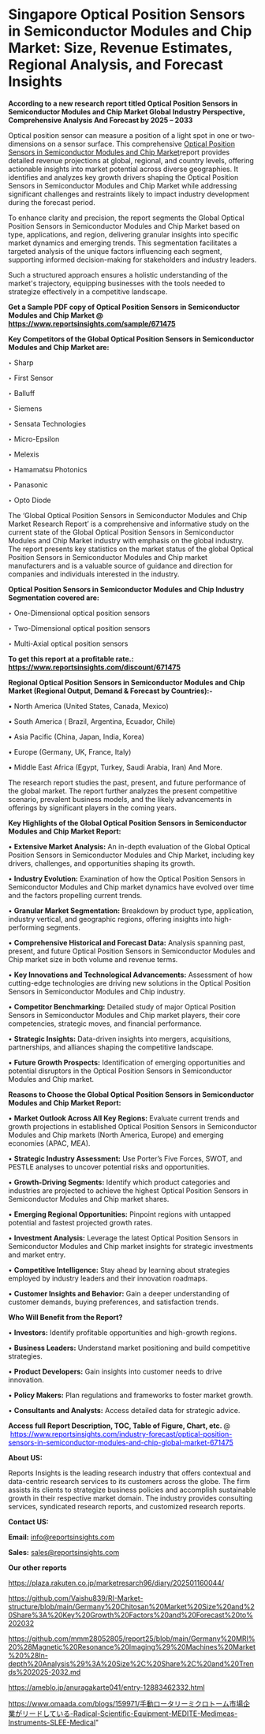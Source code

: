# Singapore Optical Position Sensors in Semiconductor Modules and Chip Market: Size, Revenue Estimates, Regional Analysis, and Forecast Insights

<strong>According to a new research report titled Optical Position Sensors in Semiconductor Modules and Chip Market Global Industry Perspective, Comprehensive Analysis And Forecast by 2025 – 2033</strong>

Optical position sensor can measure a position of a light spot in one or two-dimensions on a sensor surface. This comprehensive <a href=https://www.reportsinsights.com/sample/671475>Optical Position Sensors in Semiconductor Modules and Chip Market</a>report provides detailed revenue projections at global, regional, and country levels, offering actionable insights into market potential across diverse geographies. It identifies and analyzes key growth drivers shaping the Optical Position Sensors in Semiconductor Modules and Chip Market while addressing significant challenges and restraints likely to impact industry development during the forecast period.

To enhance clarity and precision, the report segments the Global Optical Position Sensors in Semiconductor Modules and Chip Market based on type, applications, and region, delivering granular insights into specific market dynamics and emerging trends. This segmentation facilitates a targeted analysis of the unique factors influencing each segment, supporting informed decision-making for stakeholders and industry leaders.

Such a structured approach ensures a holistic understanding of the market's trajectory, equipping businesses with the tools needed to strategize effectively in a competitive landscape.

<strong>Get a Sample PDF copy of Optical Position Sensors in Semiconductor Modules and Chip Market </strong><strong>@<a href=https://www.reportsinsights.com/sample/671475 style=color:#0000ff;> https://www.reportsinsights.com/sample/671475</a></strong></font>

<strong>Key Competitors of the Global Optical Position Sensors in Semiconductor Modules and Chip Market are:</strong>

‣ Sharp

‣ First Sensor

‣ Balluff

‣ Siemens

‣ Sensata Technologies

‣ Micro-Epsilon

‣ Melexis

‣ Hamamatsu Photonics

‣ Panasonic

‣ Opto Diode

The ‘Global Optical Position Sensors in Semiconductor Modules and Chip Market Research Report’ is a comprehensive and informative study on the current state of the Global Optical Position Sensors in Semiconductor Modules and Chip Market industry with emphasis on the global industry. The report presents key statistics on the market status of the global Optical Position Sensors in Semiconductor Modules and Chip market manufacturers and is a valuable source of guidance and direction for companies and individuals interested in the industry.

<strong>Optical Position Sensors in Semiconductor Modules and Chip Industry Segmentation covered are:</strong>

‣ One-Dimensional optical position sensors

‣ Two-Dimensional optical position sensors

‣ Multi-Axial optical position sensors

<strong>To get this report at a profitable rate.: <a href=https://www.reportsinsights.com/discount/671475 style=color:#0000ff;>https://www.reportsinsights.com/discount/671475</a></strong></font>

<strong>Regional Optical Position Sensors in Semiconductor Modules and Chip Market (Regional Output, Demand &amp; Forecast by Countries):-</strong>

• North America (United States, Canada, Mexico)

• South America ( Brazil, Argentina, Ecuador, Chile)

• Asia Pacific (China, Japan, India, Korea)

• Europe (Germany, UK, France, Italy)

• Middle East Africa (Egypt, Turkey, Saudi Arabia, Iran) And More.

The research report studies the past, present, and future performance of the global market. The report further analyzes the present competitive scenario, prevalent business models, and the likely advancements in offerings by significant players in the coming years.

<strong>Key Highlights of the Global Optical Position Sensors in Semiconductor Modules and Chip Market Report:</strong>

• <strong>Extensive Market Analysis:</strong> An in-depth evaluation of the Global Optical Position Sensors in Semiconductor Modules and Chip Market, including key drivers, challenges, and opportunities shaping its growth.

• <strong>Industry Evolution:</strong> Examination of how the Optical Position Sensors in Semiconductor Modules and Chip market dynamics have evolved over time and the factors propelling current trends.

• <strong>Granular Market Segmentation:</strong> Breakdown by product type, application, industry vertical, and geographic regions, offering insights into high-performing segments.

• <strong>Comprehensive Historical and Forecast Data:</strong> Analysis spanning past, present, and future Optical Position Sensors in Semiconductor Modules and Chip market size in both volume and revenue terms.

• <strong>Key Innovations and Technological Advancements:</strong> Assessment of how cutting-edge technologies are driving new solutions in the Optical Position Sensors in Semiconductor Modules and Chip industry.

• <strong>Competitor Benchmarking:</strong> Detailed study of major Optical Position Sensors in Semiconductor Modules and Chip market players, their core competencies, strategic moves, and financial performance.

• <strong>Strategic Insights:</strong> Data-driven insights into mergers, acquisitions, partnerships, and alliances shaping the competitive landscape.

• <strong>Future Growth Prospects:</strong> Identification of emerging opportunities and potential disruptors in the Optical Position Sensors in Semiconductor Modules and Chip market.

<strong>Reasons to Choose the Global Optical Position Sensors in Semiconductor Modules and Chip Market Report:</strong>

• <strong>Market Outlook Across All Key Regions:</strong> Evaluate current trends and growth projections in established Optical Position Sensors in Semiconductor Modules and Chip markets (North America, Europe) and emerging economies (APAC, MEA).

• <strong>Strategic Industry Assessment:</strong> Use Porter’s Five Forces, SWOT, and PESTLE analyses to uncover potential risks and opportunities.

• <strong>Growth-Driving Segments:</strong> Identify which product categories and industries are projected to achieve the highest Optical Position Sensors in Semiconductor Modules and Chip market shares.

• <strong>Emerging Regional Opportunities:</strong> Pinpoint regions with untapped potential and fastest projected growth rates.

• <strong>Investment Analysis:</strong> Leverage the latest Optical Position Sensors in Semiconductor Modules and Chip market insights for strategic investments and market entry.

• <strong>Competitive Intelligence:</strong> Stay ahead by learning about strategies employed by industry leaders and their innovation roadmaps.

• <strong>Customer Insights and Behavior:</strong> Gain a deeper understanding of customer demands, buying preferences, and satisfaction trends.

<strong>Who Will Benefit from the Report?</strong>

• <strong>Investors:</strong> Identify profitable opportunities and high-growth regions.

• <strong>Business Leaders:</strong> Understand market positioning and build competitive strategies.

• <strong>Product Developers:</strong> Gain insights into customer needs to drive innovation.

• <strong>Policy Makers:</strong> Plan regulations and frameworks to foster market growth.

• <strong>Consultants and Analysts:</strong> Access detailed data for strategic advice.
</ul>
<strong>Access full Report Description, TOC, Table of Figure, Chart, etc. </strong>@  <a href=https://www.reportsinsights.com/industry-forecast/optical-position-sensors-in-semiconductor-modules-and-chip-global-market-671475 style=color:#0000ff;>https://www.reportsinsights.com/industry-forecast/optical-position-sensors-in-semiconductor-modules-and-chip-global-market-671475</a></font>

<strong><strong>About US</strong>:</strong>

Reports Insights is the leading research industry that offers contextual and data-centric research services to its customers across the globe. The firm assists its clients to strategize business policies and accomplish sustainable growth in their respective market domain. The industry provides consulting services, syndicated research reports, and customized research reports.

<strong>Contact US:</strong>

<p class=""""><b>Email:</b> <a href=mailto:info@reportsinsights.com>info@reportsinsights.com</a></p>
<p class=""""><b>Sales:</b> <a href=mailto:sales@reportsinsights.com>sales@reportsinsights.com</a></p>

<strong>Our other reports</strong>

<a href=https://plaza.rakuten.co.jp/marketresarch96/diary/202501160044/>https://plaza.rakuten.co.jp/marketresarch96/diary/202501160044/</a>

<a href=https://github.com/Vaishu839/RI-Market-structure/blob/main/Germany%20Chitosan%20Market%20Size%20and%20Share%3A%20Key%20Growth%20Factors%20and%20Forecast%20to%202032>https://github.com/Vaishu839/RI-Market-structure/blob/main/Germany%20Chitosan%20Market%20Size%20and%20Share%3A%20Key%20Growth%20Factors%20and%20Forecast%20to%202032</a>

<a href=https://github.com/mmm28052805/report25/blob/main/Germany%20MRI%20%28Magnetic%20Resonance%20Imaging%29%20Machines%20Market%20%28In-depth%20Analysis%29%3A%20Size%2C%20Share%2C%20and%20Trends%202025-2032.md>https://github.com/mmm28052805/report25/blob/main/Germany%20MRI%20%28Magnetic%20Resonance%20Imaging%29%20Machines%20Market%20%28In-depth%20Analysis%29%3A%20Size%2C%20Share%2C%20and%20Trends%202025-2032.md</a>

<a href=https://ameblo.jp/anuragakarte041/entry-12883462332.html>https://ameblo.jp/anuragakarte041/entry-12883462332.html</a>

<a href=https://www.omaada.com/blogs/159971/手動ロータリーミクロトーム市場企業がリードしている-Radical-Scientific-Equipment-MEDITE-Medimeas-Instruments-SLEE-Medical>https://www.omaada.com/blogs/159971/手動ロータリーミクロトーム市場企業がリードしている-Radical-Scientific-Equipment-MEDITE-Medimeas-Instruments-SLEE-Medical</a>"
